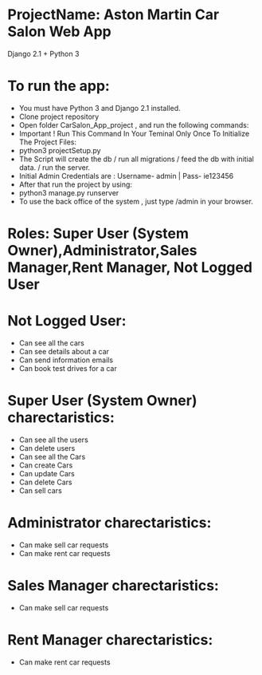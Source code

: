 # ProjectName: Aston Martin Car Salon Web App
 Django 2.1 + Python 3 

# To run the app:
- You must have Python 3 and Django 2.1 installed.
- Clone project repository
- Open folder CarSalon_App_project , and run the following commands:
- Important ! Run This Command In Your Teminal Only Once To Initialize The Project Files:
- python3 projectSetup.py
- The Script will create the db / run all migrations / feed the db with initial data. / run the server.
- Initial Admin Credentials are : Username- admin | Pass- ie123456
- After that run the project by using:
- python3 manage.py runserver
- To use the back office of the system , just type /admin in your browser.
 


# Roles: Super User (System Owner),Administrator,Sales Manager,Rent Manager, Not Logged User

# Not Logged User:
- Can see all the cars
- Can see details about a car
- Can send information emails
- Can book test drives for a car

# Super User (System Owner) charectaristics:
- Can see all the users
- Can delete users
- Can see all the Cars
- Can create Cars
- Can update Cars
- Can delete Cars
- Can sell cars

# Administrator charectaristics:
- Can make sell car requests
- Can make rent car requests



# Sales Manager charectaristics:
- Can make sell car requests

# Rent Manager charectaristics:
- Can make rent car requests


